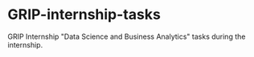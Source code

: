 # GRIP-internship-tasks
GRIP Internship "Data Science and Business Analytics" tasks during the internship.
